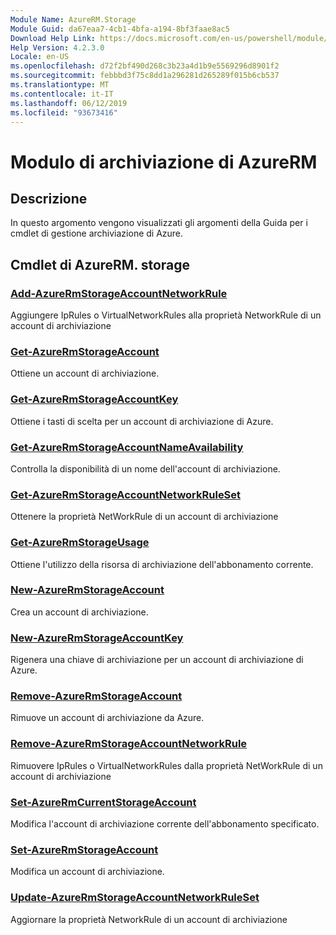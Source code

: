 ```yaml
---
Module Name: AzureRM.Storage
Module Guid: da67eaa7-4cb1-4bfa-a194-8bf3faae8ac5
Download Help Link: https://docs.microsoft.com/en-us/powershell/module/azurerm.storage
Help Version: 4.2.3.0
Locale: en-US
ms.openlocfilehash: d72f2bf490d268c3b23a4d1b9e5569296d8901f2
ms.sourcegitcommit: febbbd3f75c8dd1a296281d265289f015b6cb537
ms.translationtype: MT
ms.contentlocale: it-IT
ms.lasthandoff: 06/12/2019
ms.locfileid: "93673416"
---
```

# Modulo di archiviazione di AzureRM
## Descrizione
In questo argomento vengono visualizzati gli argomenti della Guida per i cmdlet di gestione archiviazione di Azure.

## Cmdlet di AzureRM. storage
### [Add-AzureRmStorageAccountNetworkRule](Add-AzureRmStorageAccountNetworkRule.md)
 Aggiungere IpRules o VirtualNetworkRules alla proprietà NetworkRule di un account di archiviazione

### [Get-AzureRmStorageAccount](Get-AzureRmStorageAccount.md)
Ottiene un account di archiviazione.

### [Get-AzureRmStorageAccountKey](Get-AzureRmStorageAccountKey.md)
Ottiene i tasti di scelta per un account di archiviazione di Azure.

### [Get-AzureRmStorageAccountNameAvailability](Get-AzureRmStorageAccountNameAvailability.md)
Controlla la disponibilità di un nome dell'account di archiviazione.

### [Get-AzureRmStorageAccountNetworkRuleSet](Get-AzureRmStorageAccountNetworkRuleSet.md)
Ottenere la proprietà NetWorkRule di un account di archiviazione

### [Get-AzureRmStorageUsage](Get-AzureRmStorageUsage.md)
Ottiene l'utilizzo della risorsa di archiviazione dell'abbonamento corrente.

### [New-AzureRmStorageAccount](New-AzureRmStorageAccount.md)
Crea un account di archiviazione.

### [New-AzureRmStorageAccountKey](New-AzureRmStorageAccountKey.md)
Rigenera una chiave di archiviazione per un account di archiviazione di Azure.

### [Remove-AzureRmStorageAccount](Remove-AzureRmStorageAccount.md)
Rimuove un account di archiviazione da Azure.

### [Remove-AzureRmStorageAccountNetworkRule](Remove-AzureRmStorageAccountNetworkRule.md)
Rimuovere IpRules o VirtualNetworkRules dalla proprietà NetWorkRule di un account di archiviazione

### [Set-AzureRmCurrentStorageAccount](Set-AzureRmCurrentStorageAccount.md)
Modifica l'account di archiviazione corrente dell'abbonamento specificato.

### [Set-AzureRmStorageAccount](Set-AzureRmStorageAccount.md)
Modifica un account di archiviazione.

### [Update-AzureRmStorageAccountNetworkRuleSet](Update-AzureRmStorageAccountNetworkRuleSet.md)
Aggiornare la proprietà NetworkRule di un account di archiviazione

